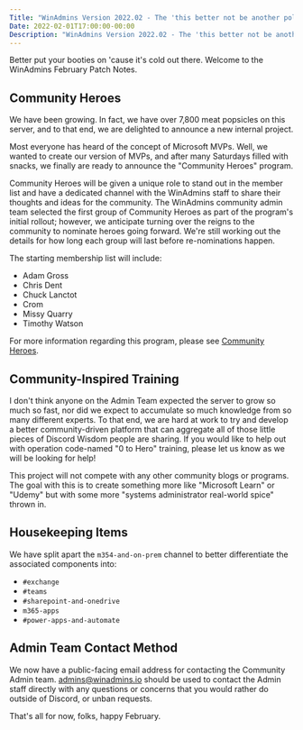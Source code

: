 ```yaml
---
Title: "WinAdmins Version 2022.02 - The 'this better not be another polar vortex' - edition"
Date: 2022-02-01T17:00:00-00:00
Description: "WinAdmins Version 2022.02 - The 'this better not be another polar vortex' - edition"
---
```


Better put your booties on 'cause it's cold out there. Welcome to the WinAdmins February Patch Notes.

## Community Heroes

We have been growing. In fact, we have over 7,800 meat popsicles on this server, and to that end, we are delighted to announce a new internal project.

Most everyone has heard of the concept of Microsoft MVPs. Well, we wanted to create our version of MVPs, and after many Saturdays filled with snacks, we finally are ready to announce the "Community Heroes" program.

Community Heroes will be given a unique role to stand out in the member list and have a dedicated channel with the WinAdmins staff to share their thoughts and ideas for the community. The WinAdmins community admin team selected the first group of Community Heroes as part of the program's initial rollout; however, we anticipate turning over the reigns to the community to nominate heroes going forward. We're still working out the details for how long each group will last before re-nominations happen.

The starting membership list will include:

- Adam Gross
- Chris Dent
- Chuck Lanctot
- Crom
- Missy Quarry
- Timothy Watson

For more information regarding this program, please see [Community Heroes](https://winadmins.io/community-heroes/).

## Community-Inspired Training

I don't think anyone on the Admin Team expected the server to grow so much so fast, nor did we expect to accumulate so much knowledge from so many different experts. To that end, we are hard at work to try and develop a better community-driven platform that can aggregate all of those little pieces of Discord Wisdom people are sharing. If you would like to help out with operation code-named "0 to Hero" training, please let us know as we will be looking for help!

This project will not compete with any other community blogs or programs. The goal with this is to create something more like "Microsoft Learn" or "Udemy" but with some more "systems administrator real-world spice" thrown in.

## Housekeeping Items

We have split apart the `m354-and-on-prem` channel to better differentiate the associated components into:

- `#exchange`
- `#teams`
- `#sharepoint-and-onedrive`
- `m365-apps`
- `#power-apps-and-automate`

## Admin Team Contact Method

We now have a public-facing email address for contacting the Community Admin team. admins@winadmins.io should be used to contact the Admin staff directly with any questions or concerns that you would rather do outside of Discord, or unban requests.

That's all for now, folks, happy February.
